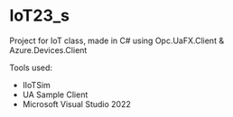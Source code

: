# IoT23_s
Project for IoT class, made in C# using Opc.UaFX.Client & Azure.Devices.Client

Tools used:
- IIoTSim
- UA Sample Client
- Microsoft Visual Studio 2022 
